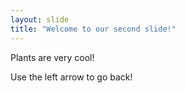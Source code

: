 ```yaml
---
layout: slide
title: "Welcome to our second slide!"
---
```

Plants are very cool!

Use the left arrow to go back!
